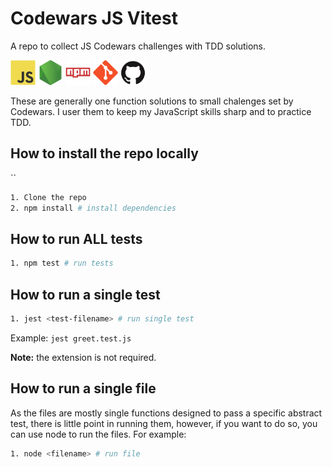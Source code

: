 # Codewars JS Vitest

A repo to collect JS Codewars challenges with TDD solutions.

<p align="left">
    <img src="https://raw.githubusercontent.com/devicons/devicon/master/icons/javascript/javascript-original.svg" alt="javascript" width="40" height="40"/>
    <img src="https://raw.githubusercontent.com/devicons/devicon/master/icons/nodejs/nodejs-original.svg" alt="nodejs" width="40" height="40"/>
    <img src="https://raw.githubusercontent.com/devicons/devicon/master/icons/npm/npm-original-wordmark.svg" alt="npm" width="40" height="40"/>
    <!-- <img src="https://raw.githubusercontent.com/devicons/devicon/master/icons/jest/jest-plain.svg" alt="jest" width="40" height="40"/> -->
    <img src="https://raw.githubusercontent.com/devicons/devicon/master/icons/git/git-original.svg" alt="git" width="40" height="40"/>
    <img src="https://raw.githubusercontent.com/devicons/devicon/master/icons/github/github-original.svg" alt="github" width="40" height="40"/>
 </p>

These are generally one function solutions to small chalenges set by Codewars. I user them to keep my JavaScript skills sharp and to practice TDD.

## How to install the repo locally
``
```bash
1. Clone the repo
2. npm install # install dependencies
```

## How to run ALL tests
```bash
1. npm test # run tests
```

## How to run a single test
```bash
1. jest <test-filename> # run single test
```
Example: `jest greet.test.js`

**Note:** the extension is not required.

## How to run a single file

As the files are mostly single functions designed to pass a specific abstract test, there is little point in running them, however, if you want to do so, you can use node to run the files. For example:
```bash
1. node <filename> # run file
```